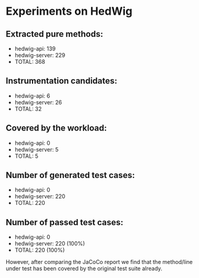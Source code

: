 # Experiments on HedWig

## Extracted pure methods:

- hedwig-api: 139
- hedwig-server: 229
- TOTAL: 368

## Instrumentation candidates:

- hedwig-api: 6
- hedwig-server: 26
- TOTAL: 32

## Covered by the workload:

- hedwig-api: 0
- hedwig-server: 5
- TOTAL: 5

## Number of generated test cases:

- hedwig-api: 0
- hedwig-server: 220
- TOTAL: 220

## Number of passed test cases:

- hedwig-api: 0
- hedwig-server: 220 (100%)
- TOTAL: 220 (100%)

However, after comparing the JaCoCo report we find that the method/line under test has been covered by the original test suite already.